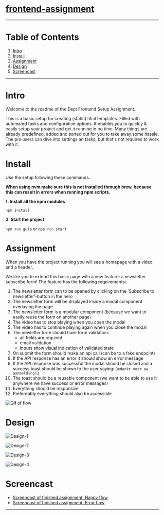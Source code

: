 # [frontend-assignment](https://bitbucket.org/tamtam-nl/dtnl-dept-frontend-setup-assignment/)

------

# Table of Contents
1.  [Intro](#markdown-header-intro)
2.  [Install](#markdown-header-install)
3.  [Assignment](#markdown-header-assignment)
4.  [Design](#markdown-header-design)
5.  [Screencast](#markdown-header-screencast)
------

# Intro #
Welcome to the readme of the Dept Frontend Setup Assignment.

This is a basic setup for creating (static) html templates.
Filled with automated tasks and configuration options.
It enables you to quickly & easily setup your project and get it running in no time.
Many things are already predefined, added and sorted out for you to take away some hassle.
The pro users can dive into settings an tasks, but that's not required to work with it.



# Install #
Use the setup following these commands.

**When using nvm make sure this is not installed through brew, because this can result in errors when running npm scripts.**

__1. Install all the npm modules__

`npm install`

__2. Start the project__

`npm run gulp` or  `npm run start`

# Assignment #
When you have the project running you will see a homepage with a video and a header.

We like you to extend this basic page with a new feature: a newsletter subscribe form!
The feature has the following requirements:

1. The newsletter form can to be opened by clicking on the 'Subscribe to newsletter'-button in the hero
2. The newsletter form will be displayed inside a modal component overlaying the page.
3. The newsletter form is a modular component (because we want to easily reuse the form on another page)
4. The video has to stop playing when you open the modal 
5. The video has to continue playing again when you close the modal
6. The newletter form should have form validation:
    - all fields are required
    - email validation
    - inputs show visual indication of validated state
7. On submit the form should make an api call (can be to a fake endpoint)
8. If the API response has an error it should show an error message 
9. If the API response was successful the modal should be closed and a success toast should be shown to the user saying: `Bedankt voor uw aanmelding!🎉`
10. The toast should be a reusable component (we want to be able to use it anywhere we have success or error messages)
11. Everything should be responsive
12. Prefereably everything should also be accessible

![Gif of flow](https://media.giphy.com/media/ehPAyJ9h7OeXxbO0q6/giphy.gif)


# Design #

![Design-1](https://bitbucket.org/tamtam-nl/dtnl-dept-frontend-setup-assignment/raw/ff16604566f5e61c555e1ea0d91fa1c35ddf0585/_design/1-modal-open.png)

![Design-2](https://bitbucket.org/tamtam-nl/dtnl-dept-frontend-setup-assignment/raw/ff16604566f5e61c555e1ea0d91fa1c35ddf0585/_design/2-form.png)

![Design-3](https://bitbucket.org/tamtam-nl/dtnl-dept-frontend-setup-assignment/raw/ff16604566f5e61c555e1ea0d91fa1c35ddf0585/_design/3-error-message.png)

![Design-4](https://bitbucket.org/tamtam-nl/dtnl-dept-frontend-setup-assignment/raw/ff16604566f5e61c555e1ea0d91fa1c35ddf0585/_design/4-success-toast.png)


# Screencast #
- [Screencast of finished assignment: Happy flow](https://bitbucket.org/tamtam-nl/dtnl-dept-frontend-setup-assignment/raw/ff16604566f5e61c555e1ea0d91fa1c35ddf0585/_design/newsletter-form-success-final.mov)
- [Screencast of finished assignment: Error flow](https://bitbucket.org/tamtam-nl/dtnl-dept-frontend-setup-assignment/raw/ff16604566f5e61c555e1ea0d91fa1c35ddf0585/_design/newsletter-form-error-final.mov)
------
